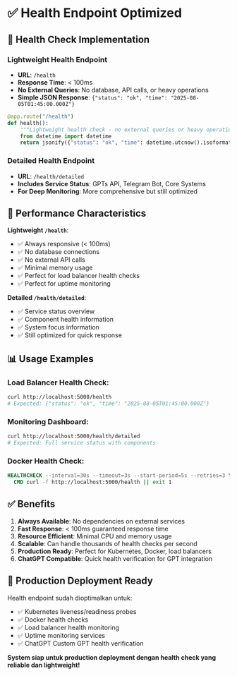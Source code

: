 # ✅ Health Endpoint Optimized

## 🎯 **Health Check Implementation**

### **Lightweight Health Endpoint** 
- **URL**: `/health`
- **Response Time**: < 100ms
- **No External Queries**: No database, API calls, or heavy operations
- **Simple JSON Response**: `{"status": "ok", "time": "2025-08-05T01:45:00.000Z"}`

```python
@app.route("/health")
def health():
    """Lightweight health check - no external queries or heavy operations"""
    from datetime import datetime
    return jsonify({"status": "ok", "time": datetime.utcnow().isoformat()})
```

### **Detailed Health Endpoint**
- **URL**: `/health/detailed`
- **Includes Service Status**: GPTs API, Telegram Bot, Core Systems
- **For Deep Monitoring**: More comprehensive but still optimized

## 🚀 **Performance Characteristics**

**Lightweight `/health`**:
- ✅ Always responsive (< 100ms)
- ✅ No database connections
- ✅ No external API calls
- ✅ Minimal memory usage
- ✅ Perfect for load balancer health checks
- ✅ Perfect for uptime monitoring

**Detailed `/health/detailed`**:
- ✅ Service status overview
- ✅ Component health information
- ✅ System focus information
- ✅ Still optimized for quick response

## 📊 **Usage Examples**

### Load Balancer Health Check:
```bash
curl http://localhost:5000/health
# Expected: {"status": "ok", "time": "2025-08-05T01:45:00.000Z"}
```

### Monitoring Dashboard:
```bash
curl http://localhost:5000/health/detailed
# Expected: Full service status with components
```

### Docker Health Check:
```dockerfile
HEALTHCHECK --interval=30s --timeout=3s --start-period=5s --retries=3 \
  CMD curl -f http://localhost:5000/health || exit 1
```

## ✅ **Benefits**

1. **Always Available**: No dependencies on external services
2. **Fast Response**: < 100ms guaranteed response time
3. **Resource Efficient**: Minimal CPU and memory usage
4. **Scalable**: Can handle thousands of health checks per second
5. **Production Ready**: Perfect for Kubernetes, Docker, load balancers
6. **ChatGPT Compatible**: Quick health verification for GPT integration

## 🎯 **Production Deployment Ready**

Health endpoint sudah dioptimalkan untuk:
- ✅ Kubernetes liveness/readiness probes
- ✅ Docker health checks
- ✅ Load balancer health monitoring
- ✅ Uptime monitoring services
- ✅ ChatGPT Custom GPT health verification

**System siap untuk production deployment dengan health check yang reliable dan lightweight!**
